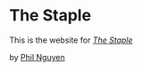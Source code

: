 # The Staple

This is the website for [*The Staple*](http://thestaplenyc.com)

by [Phil Nguyen](http://philnguyen.me)